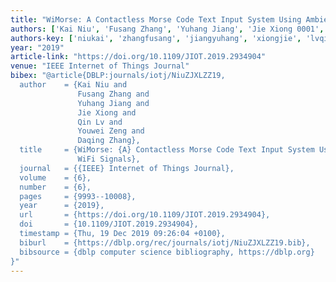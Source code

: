```yaml
---
title: "WiMorse: A Contactless Morse Code Text Input System Using Ambient WiFi Signals"
authors: ['Kai Niu', 'Fusang Zhang', 'Yuhang Jiang', 'Jie Xiong 0001', 'Qin Lv', 'Youwei Zeng', 'Daqing Zhang 0001']
authors-key: ['niukai', 'zhangfusang', 'jiangyuhang', 'xiongjie', 'lvqin', 'zengyouwei', 'zhangdaqing']
year: "2019"
article-link: "https://doi.org/10.1109/JIOT.2019.2934904"
venue: "IEEE Internet of Things Journal"
bibex: "@article{DBLP:journals/iotj/NiuZJXLZZ19,
  author    = {Kai Niu and
               Fusang Zhang and
               Yuhang Jiang and
               Jie Xiong and
               Qin Lv and
               Youwei Zeng and
               Daqing Zhang},
  title     = {WiMorse: {A} Contactless Morse Code Text Input System Using Ambient
               WiFi Signals},
  journal   = {{IEEE} Internet of Things Journal},
  volume    = {6},
  number    = {6},
  pages     = {9993--10008},
  year      = {2019},
  url       = {https://doi.org/10.1109/JIOT.2019.2934904},
  doi       = {10.1109/JIOT.2019.2934904},
  timestamp = {Thu, 19 Dec 2019 09:26:04 +0100},
  biburl    = {https://dblp.org/rec/journals/iotj/NiuZJXLZZ19.bib},
  bibsource = {dblp computer science bibliography, https://dblp.org}
}"
---
```

